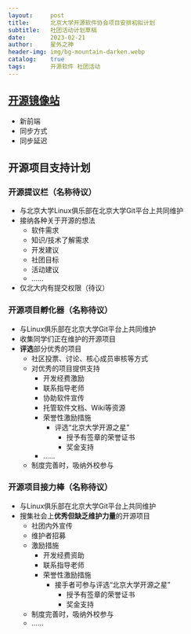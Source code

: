 ```yaml
---
layout:     post
title:      北京大学开源软件协会项目安排初拟计划
subtitle:   社团活动计划草稿
date:       2023-02-21
author:     星外之神
header-img: img/bg-mountain-darken.webp
catalog:    true
tags:       开源软件 社团活动
---
```


## [开源镜像站](https://mirrors.pku.edu.cn)

* 新前端
* 同步方式
* 同步延迟

## 开源项目支持计划

### 开源提议栏（名称待议）

* 与北京大学Linux俱乐部在北京大学Git平台上共同维护
* 接纳各种关于开源的想法
  * 软件需求
  * 知识/技术了解需求
  * 开发建议
  * 社团目标
  * 活动建议
  * ……
* 仅北大内有提交权限（待议）

### 开源项目孵化器（名称待议）

* 与Linux俱乐部在北京大学Git平台上共同维护
* 收集同学们正在维护的开源项目
* **评选**部分优秀的项目
  * 社区投票、讨论、核心成员审核等方式
  * 对优秀的项目提供支持
    * 开发经费激励
    * 联系指导老师
    * 协助软件宣传
    * 托管软件文档、Wiki等资源
    * 荣誉性激励措施
      * 评选“北京大学开源之星”
        * 授予有签章的荣誉证书
        * 奖金支持
    * ……
  * 制度完善时，吸纳外校参与

### 开源项目接力棒（名称待议）

* 与Linux俱乐部在北京大学Git平台上共同维护
* 搜集社会上**优秀但缺乏维护力量**的开源项目
  * 社团内外宣传
  * 维护者招募
  * 激励措施
    * 开发经费资助
    * 联系指导老师
    * 荣誉性激励措施
      * 接手者可参与评选“北京大学开源之星”
        * 授予有签章的荣誉证书
        * 奖金支持
  * 制度完善时，吸纳外校参与
  * ……
